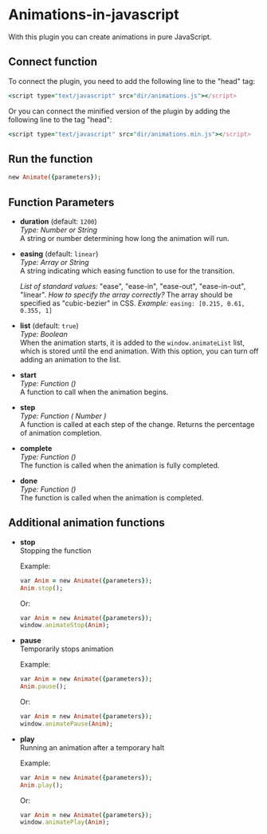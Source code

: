 # Animations-in-javascript
With this plugin you can create animations in pure JavaScript.

## Connect function

To connect the plugin, you need to add the following line to the "head" tag:
```ruby
<script type="text/javascript" src="dir/animations.js"></script>
```

Or you can connect the minified version of the plugin by adding the following line to the tag "head":

```ruby
<script type="text/javascript" src="dir/animations.min.js"></script>
```

## Run the function

```ruby
new Animate({parameters});
```

## Function Parameters

 - **duration** (default: `1200`)  
*Type: Number or String*  
A string or number determining how long the animation will run.

 - **easing** (default: `linear`)  
*Type: Array or String*  
A string indicating which easing function to use for the transition.

   *List of standard values:* "ease", "ease-in", "ease-out", "ease-in-out", "linear".
*How to specify the array correctly?* The array should be specified as "cubic-bezier" in CSS. *Example:* `easing: [0.215, 0.61, 0.355, 1]`

 - **list** (default: `true`)  
*Type: Boolean*  
When the animation starts, it is added to the `window.animateList` list, which is stored until the end animation. With this option, you can turn off adding an animation to the list.

 - **start**  
*Type: Function ()*  
A function to call when the animation begins.

 - **step**  
*Type: Function ( Number )*  
A function is called at each step of the change. Returns the percentage of animation completion.

 - **complete**  
*Type: Function ()*  
The function is called when the animation is fully completed.

 - **done**  
*Type: Function ()*  
The function is called when the animation is completed.

## Additional animation functions

 - **stop**  
   Stopping the function  

   Example:

   ```ruby
   var Anim = new Animate({parameters});
   Anim.stop();
   ```

   Or:

   ```ruby
   var Anim = new Animate({parameters});
   window.animateStop(Anim);
   ```

 - **pause**  
   Temporarily stops animation  

   Example:

    ```ruby
   var Anim = new Animate({parameters});
   Anim.pause();
   ```

   Or:

   ```ruby
   var Anim = new Animate({parameters});
   window.animatePause(Anim);
   ```

 - **play**  
   Running an animation after a temporary halt  

   Example:

   ```ruby
   var Anim = new Animate({parameters});
   Anim.play();
   ```

   Or:

   ```ruby
   var Anim = new Animate({parameters});
   window.animatePlay(Anim);
   ```
